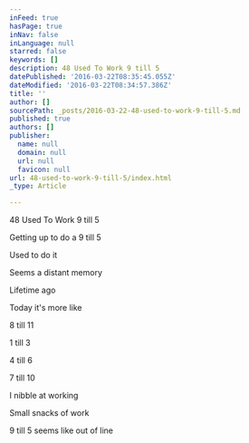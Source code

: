 ```yaml
---
inFeed: true
hasPage: true
inNav: false
inLanguage: null
starred: false
keywords: []
description: 48 Used To Work 9 till 5
datePublished: '2016-03-22T08:35:45.055Z'
dateModified: '2016-03-22T08:34:57.386Z'
title: ''
author: []
sourcePath: _posts/2016-03-22-48-used-to-work-9-till-5.md
published: true
authors: []
publisher:
  name: null
  domain: null
  url: null
  favicon: null
url: 48-used-to-work-9-till-5/index.html
_type: Article

---
```

48 Used To Work 9 till 5

Getting up to do a 9 till 5

Used to do it

Seems a distant memory

Lifetime ago

Today it's more like

8 till 11

1 till 3

4 till 6

7 till 10

I nibble at working

Small snacks of work

9 till 5 seems like out of line